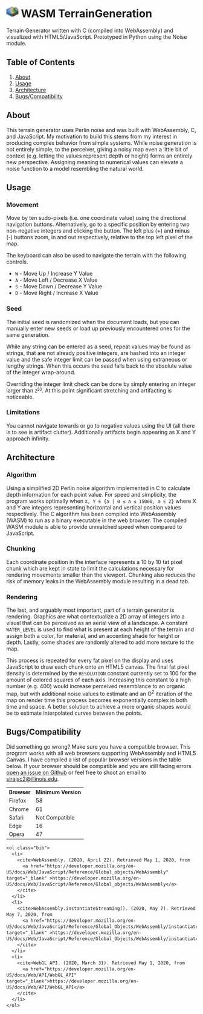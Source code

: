 # <img src="app/favicon.png" alt="Logo" width="32px" style="image-rendering: crisp-edges;"> WASM TerrainGeneration

Terrain Generator written with C (compiled into WebAssembly) and visualized with HTML5/JavaScript.
Prototyped in Python using the Noise module.

<h2>Table of Contents</h2>
    <ol id="toc">
      <li><a href="#about">About</a></li>
      <li><a href="#usage">Usage</a></li>
      <li><a href="#architecture">Architecture</a></li>
      <li><a href="#bugs">Bugs/Compatibility</a></li>
    </ol>
    <h2 id="about">About</h2>
    <p>
      This terrain generator uses Perlin noise and was built with WebAssembly,
      C, and JavaScript. My motivation to build this stems from my interest in
      producing complex behavior from simple systems. While noise generation is not
      entirely simple, to the perceiver, giving a noisy map even a little
      bit of context (e.g. letting the values represent depth or height) forms
      an entirely new perspective. Assigning meaning to numerical values can
      elevate a noise function to a model resembling the natural world.
    </p>
    <h2 id="usage">Usage</h2>
    <h3>Movement</h3>
    <p>
      Move by ten sudo-pixels (i.e. one coordinate value) using the directional
      navigation buttons. Alternatively, go to a specific position by entering
      two non-negative integers and clicking the button. The left plus (+) and
      minus (-) buttons zoom, in and out respectively, relative to the top left
      pixel of the map.
    </p>
    <p>
      The keyboard can also be used to navigate the terrain with the following controls.
      <ul>
        <li><code>W</code> - Move Up / Increase Y Value</li>
        <li><code>A</code> - Move Left / Decrease X Value</li>
        <li><code>S</code> - Move Down / Decrease Y Value</li>
        <li><code>D</code> - Move Right / Increase X Value</li>
      </ul>
    </p>
    <h3>Seed</h3>
    <p>
      The initial seed is randomized when the document loads, but you can
      manually enter new seeds or load up previously encountered ones for the
      same generation.
    </p>
    <p>
      While any string can be entered as a seed, repeat values may be found as
      strings, that are not already positive integers, are hashed into an integer
      value and the safe integer limit can be passed when using extraneous or
      lengthy strings. When this occurs the seed falls back to the absolute value of 
      the integer wrap-around.
    </p>
    <p>
      Overriding the integer limit check can be done by simply entering an integer
      larger than <code>2<sup>53</sup></code>. At this point significant
      stretching and artifacting is noticeable. 
    </p>
    <h3>Limitations</h3>
    <p>
      You cannot navigate towards or go to negative values using the UI (all
      there is to see is artifact clutter). Additionally artifacts begin
      appearing as X and Y approach infinity.
    </p>
    <h2 id="architecture">Architecture</h2>
    <h3>Algorithm</h3>
    <p>
      Using a simplified 2D Perlin noise algorithm implemented in C to calculate
      depth information for each point value. For speed and simplicity, the
      program works optimally when
      <code>X, Y ∈ {a | 0 ≤ a ≤ 15000, a ∈ Z}</code> where X and Y are integers
      representing horizontal and vertical position values respectively. The C
      algorithm has been compiled into WebAssembly (WASM) to run as a binary
      executable in the web browser. The compiled WASM module is able to provide
      unmatched speed when compared to JavaScript.
    </p>
    <h3>Chunking</h3>
    <p>
      Each coordinate position in the interface represents a 10 by 10 fat pixel
      chunk which are kept in state to limit the calculations necessary for rendering
      movements smaller than the viewport. Chunking also reduces the risk of memory
      leaks in the WebAssembly module resulting in a dead tab.
    </p>
    <h3>Rendering</h3>
    <p>
      The last, and arguably most important, part of a terrain generator is
      rendering. Graphics are what contextualize a 2D array of integers into a
      visual that can be perceived as an aerial view of a landscape. A constant
      <code>WATER_LEVEL</code> is used to find what is present at each height of
      the terrain and assign both a color, for material, and an accenting shade
      for height or depth. Lastly, some shades are randomly altered to add more
      texture to the map.
    </p>
    <p>
      This process is repeated for every fat pixel on the display and uses
      JavaScript to draw each chunk onto an HTML5 canvas. The final fat pixel
      density is determined by the <code>RESOLUTION</code> constant currently
      set to 100 for the amount of colored squares of each axis. Increasing this
      constant to a high number (e.g. 400) would increase perceived resemblance
      to an organic map, but with additional noise values to estimate and an
      O<sup>2</sup> iteration of the map on render time this process becomes
      exponentially complex in both time and space. A better solution to achieve
      a more organic shapes would be to estimate interpolated curves between the
      points.
    </p>
    <h2 id="bugs">Bugs/Compatibility</h2>
    <p>
      Did something go wrong? Make sure you have a compatible browser. This
      program works with all web browsers supporting WebAssembly and HTML5
      Canvas. I have compiled a list of popular browser versions in the table
      below. If your browser should be compatible and you are still facing
      errors <a target="_blank" href="https://github.com/SirajChokshi/TerrainGeneration/issues/new" >open an issue on Github</a>
      or feel free to shoot an email to <a href="mailto:sirajsc2@illinois.edu">sirajsc2@illinois.edu</a>.
    </p>
    <table id="comp-table">
      <tr>
        <th>Browser</th>
        <th>Minimum Version</th>
      </tr>
      <tr>
        <td>Firefox</td>
        <td>58</td>
      </tr>
      <tr>
        <td>Chrome</td>
        <td>61</td>
      </tr>
      <tr>
        <td>Safari</td>
        <td>Not Compatible</td>
      </tr>
      <tr>
        <td>Edge</td>
        <td>16</td>
      </tr>
      <tr>
        <td>Opera</td>
        <td>47</td>
      </tr>
    </table>

    <ol class="bib">
      <li>
        <cite>WebAssembly. (2020, April 22). Retrieved May 1, 2020, from
          <a href="https://developer.mozilla.org/en-US/docs/Web/JavaScript/Reference/Global_objects/WebAssembly" target="_blank" >https://developer.mozilla.org/en-US/docs/Web/JavaScript/Reference/Global_objects/WebAssembly</a>
        </cite>
      </li>
      <li>
        <cite>WebAssembly.instantiateStreaming(). (2020, May 7). Retrieved May 7, 2020, from
          <a href="https://developer.mozilla.org/en-US/docs/Web/JavaScript/Reference/Global_Objects/WebAssembly/instantiateStreaming" target="_blank" >https://developer.mozilla.org/en-US/docs/Web/JavaScript/Reference/Global_Objects/WebAssembly/instantiateStreaming</a>
        </cite>
      </li>
      <li>
        <cite>WebGL API. (2020, March 31). Retrieved May 1, 2020, from
          <a href="https://developer.mozilla.org/en-US/docs/Web/API/WebGL_API" target="_blank">https://developer.mozilla.org/en-US/docs/Web/API/WebGL_API</a>
        </cite>
      </li>
    </ol>
